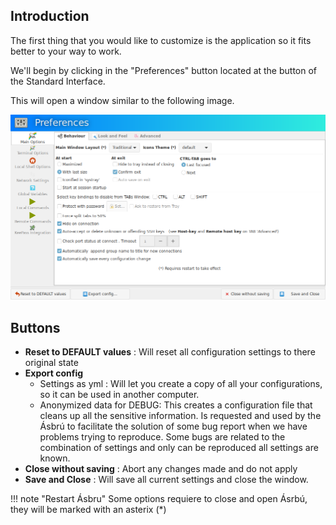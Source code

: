 ## Introduction

The first thing that you would like to customize is the application so it fits better to your way to work.

We'll begin by clicking in the "Preferences" button located at the button of the Standard Interface.

This will open a window similar to the following image.

![](images/pref1.png)

## Buttons

+ __Reset to DEFAULT values__ : Will reset all configuration settings to there original state
+ __Export config__
    - Settings as yml : Will let you create a copy of all your configurations, so it can be used in another computer.
    - Anonymized data for DEBUG: This creates a configuration file that cleans up all the sensitive information. Is requested and used by the Ásbrú to facilitate the solution of some bug report when we have problems trying to reproduce. Some bugs are related to the combination of settings and only can be reproduced all settings are known.
+ __Close without saving__ : Abort any changes made and do not apply
+ __Save and Close__ : Will save all current settings and close the window.

!!! note "Restart Ásbru"
    Some options requiere to close and open Ásrbú, they will be marked with an asterix (*)

